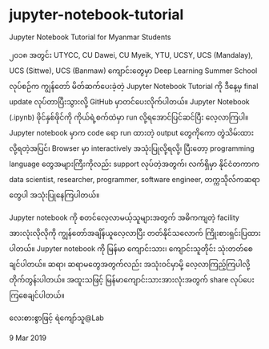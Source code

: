 # jupyter-notebook-tutorial
Jupyter Notebook Tutorial for Myanmar Students

၂၀၁၈ အတွင်း UTYCC, CU Dawei, CU Myeik, YTU, UCSY, UCS (Mandalay), UCS (Sittwe), UCS (Banmaw) ကျောင်းတွေမှာ Deep Learning Summer School လုပ်စဉ်က ကျွန်တော် မိတ်ဆက်ပေးခဲ့တဲ့ Jupyter Notebook Tutorial ကို ဒီနေ့မှ final update လုပ်တာပြီးသွားလို့ GitHub မှာတင်ပေးလိုက်ပါတယ်။ Jupyter Notebook (.ipynb) ဖိုင်နှစ်ဖိုင်ကို ကိုယ်ရဲ့စက်ထဲမှာ run လို့ရအောင်ပြင်ဆင်ပြီး လေ့လာကြပါ။ Jupyter notebook မှာက code ရော run ထားတဲ့ output တွေကိုကော တွဲသိမ်းထားလို့ရတဲ့အပြင်၊ Browser မှာ interactively အသုံးပြုလို့ရလို့၊ ပြီးတော့ programming language တွေအများကြီးကိုလည်း support လုပ်တဲ့အတွက်၊ လက်ရှိမှာ နိုင်ငံတကာက data scientist, researcher, programmer, software engineer, တက္ကသိုလ်ကဆရာတွေပါ အသုံးပြုနေကြပါတယ်။

Jupyter notebook ကို စတင်လေ့လာမယ့်သူများအတွက် အဓိကကျတဲ့ facility အားလုံးလိုလိုကို ကျွန်တော်အချိန်ယူလေ့လာပြီး တတ်နိုင်သလောက် ကြိုးစားရှင်းပြထားပါတယ်။ Jupyter notebook ကို မြန်မာ ကျောင်းသား၊ ကျောင်းသူတိုင်း သုံးတတ်စေချင်ပါတယ်။ ဆရာ၊ ဆရာမတွေအတွက်လည်း အသုံးဝင်မှာမို့ လေ့လာကြည့်ကြပါလို့ တိုက်တွန်းပါတယ်။ အထူးသဖြင့် မြန်မာကျောင်းသားအားလုံးအတွက် share လုပ်ပေးကြစေချင်ပါတယ်။

လေးစားစွာဖြင့်
ရဲကျော်သူ@Lab

9 Mar 2019
